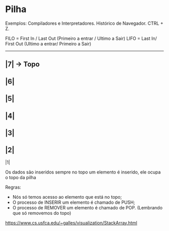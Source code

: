 # Pilha

Exemplos:
Compiladores e Interpretadores.
Histórico de Navegador.
CTRL + Z.

FILO = First In / Last Out (Primeiro a entrar / Ultimo a Sair)
LIFO = Last In/ First Out (Ultimo a entrar/ Primeiro a Sair)

---
|7|  -> Topo
---
|6|
---
|5|
---
|4|
---
|3|
---
|2|
---
|1|

Os dados são inseridos sempre no topo
um elemento é inserido, ele ocupa o topo da pilha

Regras:
- Nós só temos acesso ao elemento que está no topo;
- O processo de INSERIR um elemento é chamado de PUSH;
- O processo de REMOVER um elemento é chamado de POP. (Lembrando que só removemos do topo)

https://www.cs.usfca.edu/~galles/visualization/StackArray.html
